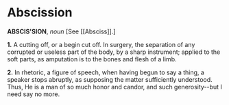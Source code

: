 # Abscission

**ABSCIS'SION**, _noun_ \[See [[Absciss]].\]

**1.** A cutting off, or a begin cut off. In surgery, the separation of any corrupted or useless part of the body, by a sharp instrument; applied to the soft parts, as amputation is to the bones and flesh of a limb.

**2.** In rhetoric, a figure of speech, when having begun to say a thing, a speaker stops abruptly, as supposing the matter sufficiently understood. Thus, He is a man of so much honor and candor, and such generosity--but I need say no more.